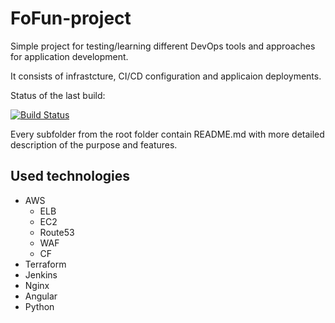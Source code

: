 # FoFun-project
Simple project for testing/learning different DevOps tools and approaches for application development.

It consists of infrastcture, CI/CD configuration and applicaion deployments.

Status of the last build:

[![Build Status](https://cicd.iplatinum.pro/job/fofun-project/job/fofun-web-site/badge/icon?subject=CI/CD%20last%20build)](https://cicd.iplatinum.pro/job/fofun-project/job/fofun-web-site/badge/icon?subject=CI/CD%20last%20build)

Every subfolder from the root folder contain README.md with more detailed description of the purpose and features.

## Used technologies
* AWS
  * ELB
  * EC2
  * Route53
  * WAF
  * CF
* Terraform
* Jenkins
* Nginx
* Angular
* Python
